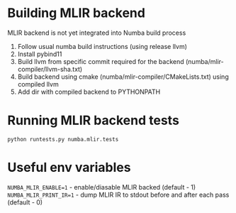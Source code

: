 # Building MLIR backend

MLIR backend is not yet integrated into Numba build process

1. Follow usual numba build instructions (using release llvm)
2. Install pybind11
3. Build llvm from specific commit required for the backend (numba/mlir-compiler/llvm-sha.txt)
4. Build backend using cmake (numba/mlir-compiler/CMakeLists.txt) using compiled llvm
5. Add dir with compiled backend to PYTHONPATH

# Running MLIR backend tests

`python runtests.py numba.mlir.tests`

# Useful env variables

`NUMBA_MLIR_ENABLE=1` - enable/diasable MLIR backed (default - 1)
`NUMBA_MLIR_PRINT_IR=1` - dump MLIR IR to stdout before and after each pass (default - 0)
